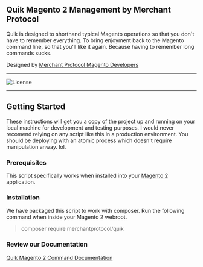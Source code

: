 Quik Magento 2 Management by Merchant Protocol
--
Quik is designed to shorthand typical Magento operations so that you don't have to remember everything. To bring enjoyment back to the Magento command line, so that you'll like it again. Because having to remember long commands sucks. 

Designed by <a title='Magento Developers' href='https://merchantprotocol.com/'>Merchant Protocol Magento Developers</a>

* * *
![License](http://img.shields.io/:license-mit-blue.svg?style=flat-square)
* * *

## Getting Started

These instructions will get you a copy of the project up and running on your local machine for development and testing purposes. I would never recomend relying on any script like this in a production environment. You should be deploying with an atomic process which doesn't require manipulation anway. lol.

### Prerequisites

This script specifically works when installed into your [Magento 2](https://magento.com) application.

### Installation

We have packaged this script to work with composer. Run the following command when inside your Magento 2 webroot.

> composer require merchantprotocol/quik

### Review our Documentation

[Quik Magento 2 Command Documentation](https://app.gitbook.com/@merchant-protocol/s/merchantprotocol-quik/)